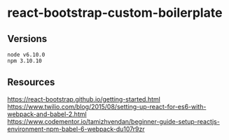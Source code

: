 # react-bootstrap-custom-boilerplate

## Versions
```
node v6.10.0
npm 3.10.10
```


## Resources
https://react-bootstrap.github.io/getting-started.html
https://www.twilio.com/blog/2015/08/setting-up-react-for-es6-with-webpack-and-babel-2.html
https://www.codementor.io/tamizhvendan/beginner-guide-setup-reactjs-environment-npm-babel-6-webpack-du107r9zr
